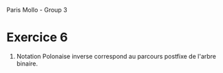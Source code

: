 Paris Mollo - Group 3
# Exercice 6
1. Notation Polonaise inverse correspond au parcours postfixe de l'arbre binaire. 
